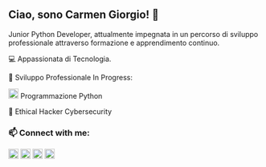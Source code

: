 
## Ciao, sono Carmen Giorgio! 👋

Junior Python Developer, attualmente impegnata in un percorso di sviluppo professionale attraverso formazione e apprendimento continuo.

💻 Appassionata di Tecnologia.

🌱 Sviluppo Professionale In Progress:

<img src="https://cdn.jsdelivr.net/gh/devicons/devicon/icons/python/python-original.svg" width="20" height="20" alt="Python"/>  Programmazione Python

🔐 Ethical Hacker Cybersecurity


### 📫 Connect with me: 

<a href="mailto:giorgio.carmen84@gmail.com" target="_blank"> <img src="https://upload.wikimedia.org/wikipedia/commons/e/ec/Circle-icons-mail.svg" width="20" height="20" alt="Email"/></a>
<a href="www.linkedin.com/in/carmen-giorgio"><img src="https://cdn.jsdelivr.net/gh/devicons/devicon/icons/linkedin/linkedin-original.svg" width="20" height="20" alt="LinkedIn"/></a>
<a href ="https://t.me/@CarmenGiorgio" target="_blank"> <img src="https://upload.wikimedia.org/wikipedia/commons/8/82/Telegram_logo.svg" width="20" Height="20" alt="Telegram"/></a>
<a href="https://www.instagram.com/carme.gio" target="_blank"> <img src="https://upload.wikimedia.org/wikipedia/commons/a/a5/Instagram_icon.png" width="20" height="20" alt="Instagram"/></a>

